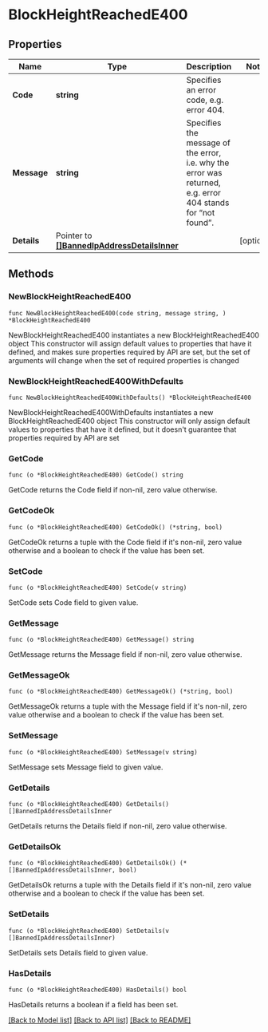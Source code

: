 # BlockHeightReachedE400

## Properties

Name | Type | Description | Notes
------------ | ------------- | ------------- | -------------
**Code** | **string** | Specifies an error code, e.g. error 404. | 
**Message** | **string** | Specifies the message of the error, i.e. why the error was returned, e.g. error 404 stands for “not found”. | 
**Details** | Pointer to [**[]BannedIpAddressDetailsInner**](BannedIpAddressDetailsInner.md) |  | [optional] 

## Methods

### NewBlockHeightReachedE400

`func NewBlockHeightReachedE400(code string, message string, ) *BlockHeightReachedE400`

NewBlockHeightReachedE400 instantiates a new BlockHeightReachedE400 object
This constructor will assign default values to properties that have it defined,
and makes sure properties required by API are set, but the set of arguments
will change when the set of required properties is changed

### NewBlockHeightReachedE400WithDefaults

`func NewBlockHeightReachedE400WithDefaults() *BlockHeightReachedE400`

NewBlockHeightReachedE400WithDefaults instantiates a new BlockHeightReachedE400 object
This constructor will only assign default values to properties that have it defined,
but it doesn't guarantee that properties required by API are set

### GetCode

`func (o *BlockHeightReachedE400) GetCode() string`

GetCode returns the Code field if non-nil, zero value otherwise.

### GetCodeOk

`func (o *BlockHeightReachedE400) GetCodeOk() (*string, bool)`

GetCodeOk returns a tuple with the Code field if it's non-nil, zero value otherwise
and a boolean to check if the value has been set.

### SetCode

`func (o *BlockHeightReachedE400) SetCode(v string)`

SetCode sets Code field to given value.


### GetMessage

`func (o *BlockHeightReachedE400) GetMessage() string`

GetMessage returns the Message field if non-nil, zero value otherwise.

### GetMessageOk

`func (o *BlockHeightReachedE400) GetMessageOk() (*string, bool)`

GetMessageOk returns a tuple with the Message field if it's non-nil, zero value otherwise
and a boolean to check if the value has been set.

### SetMessage

`func (o *BlockHeightReachedE400) SetMessage(v string)`

SetMessage sets Message field to given value.


### GetDetails

`func (o *BlockHeightReachedE400) GetDetails() []BannedIpAddressDetailsInner`

GetDetails returns the Details field if non-nil, zero value otherwise.

### GetDetailsOk

`func (o *BlockHeightReachedE400) GetDetailsOk() (*[]BannedIpAddressDetailsInner, bool)`

GetDetailsOk returns a tuple with the Details field if it's non-nil, zero value otherwise
and a boolean to check if the value has been set.

### SetDetails

`func (o *BlockHeightReachedE400) SetDetails(v []BannedIpAddressDetailsInner)`

SetDetails sets Details field to given value.

### HasDetails

`func (o *BlockHeightReachedE400) HasDetails() bool`

HasDetails returns a boolean if a field has been set.


[[Back to Model list]](../README.md#documentation-for-models) [[Back to API list]](../README.md#documentation-for-api-endpoints) [[Back to README]](../README.md)


